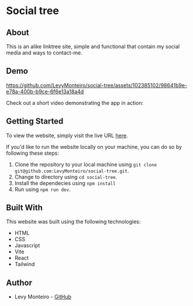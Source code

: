 # Social tree

## About

This is an alike linktree site, simple and functional that contain my social media and ways to contact-me.

## Demo

https://github.com/LevyMonteiro/social-tree/assets/102385102/98641b9e-e78a-400b-b9ce-6f6e13a18a4d

Check out a short video demonstrating the app in action:

## Getting Started

To view the website, simply visit the live URL <a href="https://social-tree-levymonteiro.vercel.app" target="_blank">here</a>.

If you'd like to run the website locally on your machine, you can do so by following these steps:

<ol>
<li>Clone the repository to your local machine using <code>git clone git@github.com:LevyMonteiro/social-tree.git</code>.</li>
<li>Change to directory using <code>cd social-tree</code>.</li>
<li>Install the dependecies using <code>npm install</code></li>
<li>Run using <code>npm run dev</code>.</li>
</ol>

## Built With

This website was built using the following technologies:

<ul>
<li>HTML</li>
<li>CSS</li>
<li>Javascript</li>
<li>Vite</li>
<li>React</li>
<li>Tailwind</li>
</ul>

## Author

<ul>
<li>Levy Monteiro - <a href="https://github.com/LevyMonteiro" target="_blank">GitHub</a></li>
</ul>
